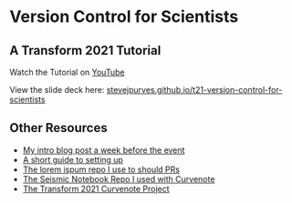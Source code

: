 # Version Control for Scientists
## A Transform 2021 Tutorial

Watch the Tutorial on [YouTube](https://www.youtube.com/watch?v=S4uqsbV-gxY)

View the slide deck here: [stevejpurves.github.io/t21-version-control-for-scientists](stevejpurves.github.io/t21-version-control-for-scientists)

## Other Resources

 - [My intro blog post a week before the event](https://curvenote.com/@stevejpurves/blog/t21-version-control-for-scientists)
 - [A short guide to setting up](https://curvenote.com/@stevejpurves/blog/t21-tutorial-prerequisites)
 - [The lorem ispum repo I use to should PRs](https://github.com/euclidity/t21-lorem-ipsum)
 - [The Seismic Notebook Repo I used with Curvenote](https://github.com/stevejpurves/t21-seismic-notebook)
 - [The Transform 2021 Curvenote Project](https://curvenote.com/@stevejpurves/transform-2021)
